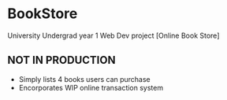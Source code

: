 # BookStore
University Undergrad year 1 Web Dev project [Online Book Store]
## NOT IN PRODUCTION
- Simply lists 4 books users can purchase
- Encorporates WIP online transaction system
